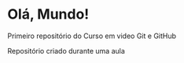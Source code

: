 # Olá, Mundo!
 Primeiro repositório do Curso em video Git e GitHub

Repositório criado durante uma aula